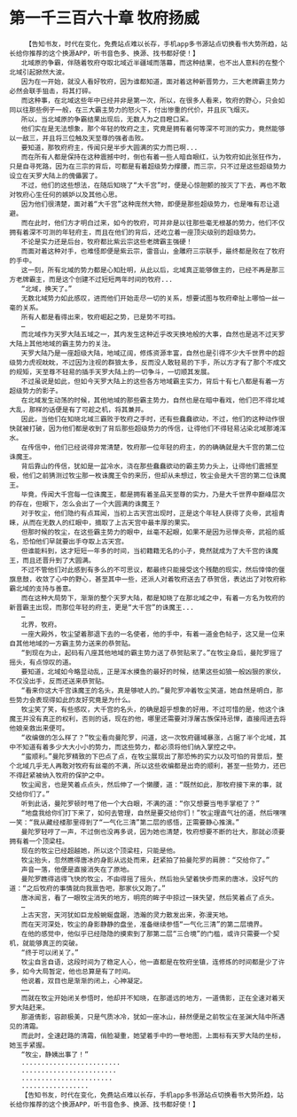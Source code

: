 # 第一千三百六十章 牧府扬威
        【告知书友，时代在变化，免费站点难以长存，手机app多书源站点切换看书大势所趋，站长给你推荐的这个换源APP，听书音色多、换源、找书都好使！】
       北域原的争霸，伴随着牧府夺取北域近半疆域而落幕，而这种结果，也不出人意料的在整个北域引起掀然大波。
       因为在一开始，就没人看好牧府，因为谁都知道，面对着这种新晋势力，三大老牌霸主势力必然会联手狙击，将其打碎。
       而这种事，在北域这些年中已经并非是第一次，所以，在很多人看来，牧府的野心，只会如同以往那些例子一般，在三大霸主势力的怒火下，付出惨重的代价，并且灰飞烟灭。
       所以，当北域原的争霸结果出现后，无数人为之目瞪口呆。
       他们实在是无法想象，那个年轻的牧府之主，究竟是拥有着何等深不可测的实力，竟然能够以一敌三，并且将三位触及天至尊的强者击败。
       要知道，那牧府府主，传闻只是半步大圆满的实力而已啊...
       而在所有人都是保持在这种震撼中时，倒也有着一些人暗自眼红，认为牧府如此张狂作为，只是自寻死路，因为在三宗的背后，可都是有着超级势力撑腰，而三宗，只不过是这些超级势力设立在天罗大陆上的傀儡罢了。
       不过，他们的这些想法，在随后知晓了“大千宫”时，便是心惊胆颤的按灭了下去，再也不敢对牧府心生任何的嫉妒以及其他心思。
       因为他们很清楚，面对着“大千宫”这种庞然大物，即便是那些超级势力，也是唯有忍让退避。
       而在此时，他们方才明白过来，如今的牧府，可并非是以往那些毫无根基的势力，他们不仅拥有着深不可测的年轻府主，而且在他们的背后，还屹立着一座顶尖级别的超级势力。
       不论是实力还是后台，牧府都比紫云宗这些老牌霸主强硬！
       而面对着这种对手，也难怪即便是紫云宗，雷音山，金雕府三宗联手，最终都是败在了牧府的手中。
       这一刻，所有北域的势力都是心知肚明，从此以后，北域真正能够做主的，已经不再是那三方老牌霸主，而是这个创建不过短短两年时间的牧府...
       “北域，换天了。”
       无数北域势力如此感叹，进而他们开始走尽一切的关系，想要试图与牧府牵扯上哪怕一丝一毫的关系。
       所有人都是看得出来，牧府崛起之势，已是势不可挡。
       …
       而北域作为天罗大陆五域之一，其内发生这种近乎改天换地般的大事，自然也是逃不过天罗大陆上其他地域的霸主势力的关注。
       天罗大陆乃是一座超级大陆，地域辽阔，修炼资源丰富，自然也是引得不少大千世界中的超级势力虎视眈眈，不过因为注视的群狼太多，反而没人敢轻易的下手，所以方才有了那个不成文的规矩，天至尊不轻易的插手天罗大陆上的一切争斗，一切顺其发展。
       不过虽说是如此，但如今天罗大陆上的这些各方地域霸主实力，背后十有七八都是有着一方超级势力的影子。
       在北域发生动荡的时候，其他地域的那些霸主势力，自然也是在暗中看戏，他们巴不得北域大乱，那样的话便是有了可趁之机，将其兼并。
       因此，当他们在知晓北域三霸败于牧府之手时，还有些蠢蠢欲动，不过，他们的这种动作很快就被打破，因为他们都是收到了背后那些超级势力的传信，让得他们不得轻易沾染北域那滩浑水。
       在传信中，他们已经说得非常清楚，牧府那一位年轻的府主，的的确确就是大千宫的第二位诛魔王。
       背后靠山的传信，犹如是一盆冷水，浇在那些蠢蠢欲动的霸主势力头上，让得他们震撼至极，他们之前猜测过牧尘那一枚诛魔王令的来历，但却从未想过，牧尘会是大千宫的第二位诛魔王。
       毕竟，传闻大千宫每一位诛魔王，都是拥有着圣品天至尊的实力，乃是大千世界中巅峰层次的存在，但眼下，怎么会出了一个大圆满的诛魔王？
       对于牧尘，他们隐约有点耳闻，当初上古天宫出现时，正是这个年轻人获得了炎帝，武祖青睐，从而在无数人的红眼中，摘取了上古天宫中最丰厚的果实。
       但那时候的牧尘，在这些霸主势力的眼中，丝毫不起眼，如果不是因为忌惮炎帝，武祖的威名，恐怕他们早就要出手夺取上古天宫。
       但谁能料到，这才短短一年多的时间，当初籍籍无名的小子，竟然就成为了大千宫的诛魔王，而且还晋升到了大圆满。
       不过不管他们对此感到有多么的不可思议，都最终只能接受这个残酷的现实，然后悻悻的偃旗息鼓，收敛了心中的野心，甚至其中一些，还派人对着牧府送去了恭贺信，表达出了对牧府称霸北域的支持与善意。
       而在这种大局势下，渐渐的整个天罗大陆，都是知晓了在那北域之中，有着一方名为牧府的新晋霸主出现，而那位年轻的府主，更是“大千宫”的诛魔王...
       …
       北界，牧府。
       一座大殿外，牧尘望着那退下去的一名使者，他的手中，有着一道金色帖子，这又是一位来自其他地域的一方霸主势力送来的恭贺贴。
       “到现在为止，起码有八座其他地域的霸主势力送了恭贺贴来了。”在牧尘身后，曼陀罗摇了摇头，有点惊叹的道。
       要知道，北域如今略显动乱，正是浑水摸鱼的最好的时候，结果这些如狼一般凶狠的家伙，不仅没出手，反而还送来恭贺贴。
       “看来你这大千宫诛魔王的名头，真是够唬人的。”曼陀罗冲着牧尘笑道，她自然是明白，那些势力会表现得如此的友好究竟是为什么。
       牧尘笑了笑，有些感叹，大千宫的名头，的确是超乎想象的好用，不过可惜的是，他这个诛魔王并没有真正的权利，否则的话，现在的他，哪里还需要对浮屠古族保持忌惮，直接闯进去将他娘亲救出来便可。
       “收编做的怎么样了？”牧尘看向曼陀罗，问道，这一次牧府疆域暴涨，占据了半个北域，其中不知道有着多少大大小小的势力，而这些势力，都必须将他们纳入掌控之中。
       “蛮顺利。”曼陀罗精致的下巴点了点，在牧尘展现出了那恐怖的实力以及可怕的背景后，整个北域几乎无人再敢对牧府有丝毫的不满，所以这些收编都是出奇的顺利，甚至一些势力，还巴不得赶紧被纳入牧府的保护之中。
       牧尘闻言，也是笑着点点头，然后伸了一个懒腰，道：“既然如此，那牧府接下来的事，就交给你们了。”
       听到此话，曼陀罗顿时甩了他一个大白眼，不满的道：“你又想要当甩手掌柜了？”
       “地盘我给你们打下来了，如何去管理，自然是要交给你们！”牧尘理直气壮的道，然后嘿嘿一笑：“我从藏经楼那里得到了“一气化三清”第二层的感悟，正需要静心推演。”
       曼陀罗轻哼了一声，不过倒也没再多说，因为她也清楚，牧府想要不断的壮大，那就必须要拥有着一个顶梁柱。
       现在的牧尘已经超越她，所以这个顶梁柱，只能是他。
       牧尘抬头，忽然瞧得唐冰的身影从远处而来，赶紧拍了拍曼陀罗的肩膀：“交给你了。”
       声音一落，他便是直接消失在了原地。
       曼陀罗瞧得逃得飞快的牧尘，不由得摇了摇头，然后抬头望着快步而来的唐冰，没好气的道：“之后牧府的事情就向我禀告吧，那家伙又跑了。”
       唐冰闻言，看了一眼牧尘消失的地方，明亮的眸子中掠过一抹失望，然后笑着点了点头。
       …
       上古天宫，天河犹如巨龙般蜿蜒盘踞，浩瀚的灵力散发出来，弥漫天地。
       而在天河深处，牧尘的身影静静的盘坐，准备继续参悟“一气化三清”的第二层境界。
       在他的感觉中，他似乎已经隐隐的摸索到了那第二层“三合境”的门槛，或许只需要一个契机，就能够真正的突破。
       “终于可以闭关了。”
       牧尘自言自语，这段时间为了稳定人心，他一直都是在牧府坐镇，连修炼的时间都是少了许多，如今大局暂定，他也总算是有了时间。
       他说着，双目也是渐渐的闭上，心神凝定。
       ……
       而就在牧尘开始闭关参悟时，他却并不知晓，在那遥远的地方，一道倩影，正在全速对着天罗大陆赶来。
       那道倩影，容颜极美，只是气质冰冷，犹如一座冰山，赫然便是之前牧尘在圣渊大陆中所遇见的清霜。
       而此时，全速赶路的清霜，俏脸凝重，她望着手中的一卷地图，上面标有天罗大陆的坐标，她玉手紧握。
       “牧尘，静姨出事了！”
       .........................
       ........................
       .......................
       .................
       【告知书友，时代在变化，免费站点难以长存，手机app多书源站点切换看书大势所趋，站长给你推荐的这个换源APP，听书音色多、换源、找书都好使！】